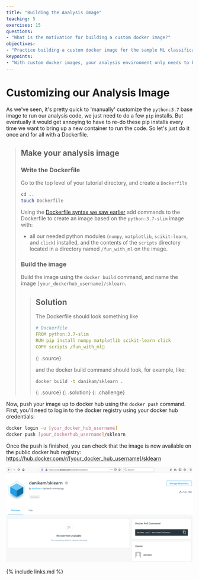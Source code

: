 ```yaml
---
title: "Building the Analysis Image"
teaching: 5
exercises: 15
questions:
- "What is the motivation for building a custom docker image?"
objectives:
- "Practice building a custom docker image for the sample ML classification analysis"
keypoints:
- "With custom docker images, your analysis environment only needs to be set up once, then it's ready to go every time you start a container from the custom image"
---
```


# Customizing our Analysis Image
As we've seen, it's pretty quick to 'manually' customize the `python:3.7` base image to run our analysis code, we just need to do a few `pip` installs. But eventually it would get annoying to have to re-do these pip installs every time we want to bring up a new container to run the code. So let's just do it once and for all with a Dockerfile.

> ## Make your analysis image
>
> ### Write the Dockerfile
> 
> Go to the top level of your tutorial directory, and create a `Dockerfile`
>
> ~~~bash
> cd ..
> touch Dockerfile
> ~~~
>
> Using the [Dockerfile syntax we saw earlier](../02-docker-intro/#writing-dockerfiles-to-build-images) add commands to the Dockerfile to create an image based on the `python:3.7-slim` image with:
> * all our needed python modules (`numpy`, `matplotlib`, `scikit-learn`, and `click`) installed, and 
> the contents of the `scripts` directory located in a directory named `/fun_with_ml` on the image.
>
>
> ### Build the image
> 
> Build the image using the `docker build` command, and name the image `[your_dockerhub_username]/sklearn`.
>
> > ## Solution
> >
> > The Dockerfile should look something like
> > 
> > ~~~yaml
> > # Dockerfile 
> > FROM python:3.7-slim
> > RUN pip install numpy matplotlib scikit-learn click
> > COPY scripts /fun_with_ml
> > ~~~
> > {: .source}
> > 
> > and the docker build command should look, for example, like:
> > 
> > ~~~bash
> > docker build -t danikam/sklearn .
> > ~~~
> > {: .source}
> {: .solution}
{: .challenge}

Now, push your image up to docker hub using the `docker push` command. First, you'll need to log in to the docker registry using your docker hub credentials: 

~~~bash
docker login -u [your_docker_hub_username]
docker push [your_dockerhub_username]/sklearn
~~~

Once the push is finished, you can check that the image is now available on the public docker hub registry: https://hub.docker.com/r/[your_docker_hub_username]/sklearn

<img src="../fig/docker_hub.png" alt="dockerhub" style="width:800px">

{% include links.md %}
